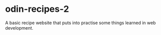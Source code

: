 # odin-recipes-2
A basic recipe website that puts into practise some things learned in web development.
